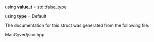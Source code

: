 <div id="structdetail_1_1detector">

</div>

<span id="structdetail_1_1detector"
label="structdetail_1_1detector"></span>

<div class="DoxyCompactItemize">

<span id="structdetail_1_1detector_a2604e13aaf568d9ca9f846b18d732483"
label="structdetail_1_1detector_a2604e13aaf568d9ca9f846b18d732483"></span>
using **value_t** = std::false_type

<span id="structdetail_1_1detector_ad3f1aaa147d15ce3ac8e40f780e8c93b"
label="structdetail_1_1detector_ad3f1aaa147d15ce3ac8e40f780e8c93b"></span>
using **type** = Default

</div>

The documentation for this struct was generated from the following file:

<div class="DoxyCompactItemize">

MacGyver/json.hpp

</div>
